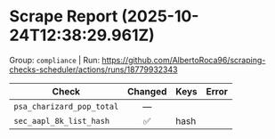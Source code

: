 # Scrape Report (2025-10-24T12:38:29.961Z)

Group: `compliance`  |  Run: https://github.com/AlbertoRoca96/scraping-checks-scheduler/actions/runs/18779932343

| Check | Changed | Keys | Error |
|---|:---:|:--|:--|
| `psa_charizard_pop_total` | — |  |  |
| `sec_aapl_8k_list_hash` | ✅ | hash |  |
